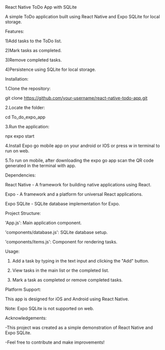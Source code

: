React Native ToDo App with SQLite

A simple ToDo application built using React Native and Expo SQLite for local storage.

Features:

1)Add tasks to the ToDo list.

2)Mark tasks as completed.

3)Remove completed tasks.

4)Persistence using SQLite for local storage.

Installation:

1.Clone the repository:

git clone https://github.com/your-username/react-native-todo-app.git

2.Locate the folder:

cd To_do_expo_app


3.Run the application:

npx expo start

4.Install Expo go mobile app on your android or IOS or press w in terminal to run on web.

5.To run on mobile, after downloading the expo go app scan the QR code generated in the terminal with app.

Dependencies:

React Native - A framework for building native applications using React.

Expo - A framework and a platform for universal React applications.

Expo SQLite - SQLite database implementation for Expo.


Project Structure:

'App.js': Main application component.

'components/database.js': SQLite database setup.

'components/items.js': Component for rendering tasks.

Usage:

1) Add a task by typing in the text input and clicking the "Add" button.

2) View tasks in the main list or the completed list.

3) Mark a task as completed or remove completed tasks.


Platform Support:

This app is designed for iOS and Android using React Native.

Note: Expo SQLite is not supported on web.


Acknowledgements:

-This project was created as a simple demonstration of React Native and Expo SQLite.

-Feel free to contribute and make improvements!
